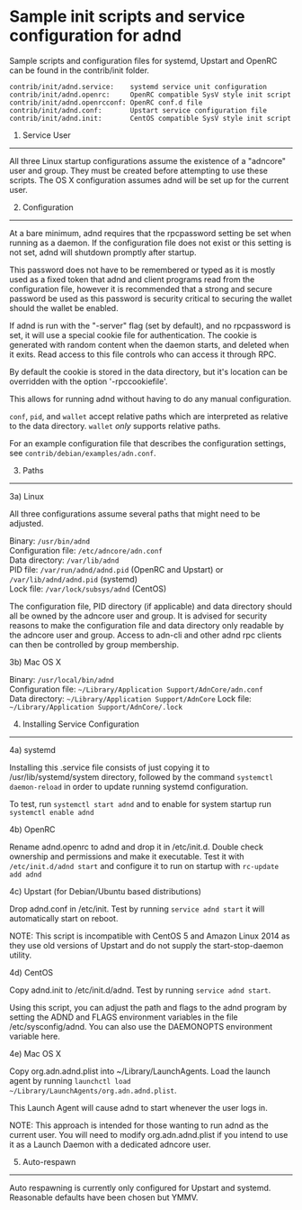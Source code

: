 Sample init scripts and service configuration for adnd
==========================================================

Sample scripts and configuration files for systemd, Upstart and OpenRC
can be found in the contrib/init folder.

    contrib/init/adnd.service:    systemd service unit configuration
    contrib/init/adnd.openrc:     OpenRC compatible SysV style init script
    contrib/init/adnd.openrcconf: OpenRC conf.d file
    contrib/init/adnd.conf:       Upstart service configuration file
    contrib/init/adnd.init:       CentOS compatible SysV style init script

1. Service User
---------------------------------

All three Linux startup configurations assume the existence of a "adncore" user
and group.  They must be created before attempting to use these scripts.
The OS X configuration assumes adnd will be set up for the current user.

2. Configuration
---------------------------------

At a bare minimum, adnd requires that the rpcpassword setting be set
when running as a daemon.  If the configuration file does not exist or this
setting is not set, adnd will shutdown promptly after startup.

This password does not have to be remembered or typed as it is mostly used
as a fixed token that adnd and client programs read from the configuration
file, however it is recommended that a strong and secure password be used
as this password is security critical to securing the wallet should the
wallet be enabled.

If adnd is run with the "-server" flag (set by default), and no rpcpassword is set,
it will use a special cookie file for authentication. The cookie is generated with random
content when the daemon starts, and deleted when it exits. Read access to this file
controls who can access it through RPC.

By default the cookie is stored in the data directory, but it's location can be overridden
with the option '-rpccookiefile'.

This allows for running adnd without having to do any manual configuration.

`conf`, `pid`, and `wallet` accept relative paths which are interpreted as
relative to the data directory. `wallet` *only* supports relative paths.

For an example configuration file that describes the configuration settings,
see `contrib/debian/examples/adn.conf`.

3. Paths
---------------------------------

3a) Linux

All three configurations assume several paths that might need to be adjusted.

Binary:              `/usr/bin/adnd`  
Configuration file:  `/etc/adncore/adn.conf`  
Data directory:      `/var/lib/adnd`  
PID file:            `/var/run/adnd/adnd.pid` (OpenRC and Upstart) or `/var/lib/adnd/adnd.pid` (systemd)  
Lock file:           `/var/lock/subsys/adnd` (CentOS)  

The configuration file, PID directory (if applicable) and data directory
should all be owned by the adncore user and group.  It is advised for security
reasons to make the configuration file and data directory only readable by the
adncore user and group.  Access to adn-cli and other adnd rpc clients
can then be controlled by group membership.

3b) Mac OS X

Binary:              `/usr/local/bin/adnd`  
Configuration file:  `~/Library/Application Support/AdnCore/adn.conf`  
Data directory:      `~/Library/Application Support/AdnCore`
Lock file:           `~/Library/Application Support/AdnCore/.lock`

4. Installing Service Configuration
-----------------------------------

4a) systemd

Installing this .service file consists of just copying it to
/usr/lib/systemd/system directory, followed by the command
`systemctl daemon-reload` in order to update running systemd configuration.

To test, run `systemctl start adnd` and to enable for system startup run
`systemctl enable adnd`

4b) OpenRC

Rename adnd.openrc to adnd and drop it in /etc/init.d.  Double
check ownership and permissions and make it executable.  Test it with
`/etc/init.d/adnd start` and configure it to run on startup with
`rc-update add adnd`

4c) Upstart (for Debian/Ubuntu based distributions)

Drop adnd.conf in /etc/init.  Test by running `service adnd start`
it will automatically start on reboot.

NOTE: This script is incompatible with CentOS 5 and Amazon Linux 2014 as they
use old versions of Upstart and do not supply the start-stop-daemon utility.

4d) CentOS

Copy adnd.init to /etc/init.d/adnd. Test by running `service adnd start`.

Using this script, you can adjust the path and flags to the adnd program by
setting the ADND and FLAGS environment variables in the file
/etc/sysconfig/adnd. You can also use the DAEMONOPTS environment variable here.

4e) Mac OS X

Copy org.adn.adnd.plist into ~/Library/LaunchAgents. Load the launch agent by
running `launchctl load ~/Library/LaunchAgents/org.adn.adnd.plist`.

This Launch Agent will cause adnd to start whenever the user logs in.

NOTE: This approach is intended for those wanting to run adnd as the current user.
You will need to modify org.adn.adnd.plist if you intend to use it as a
Launch Daemon with a dedicated adncore user.

5. Auto-respawn
-----------------------------------

Auto respawning is currently only configured for Upstart and systemd.
Reasonable defaults have been chosen but YMMV.
